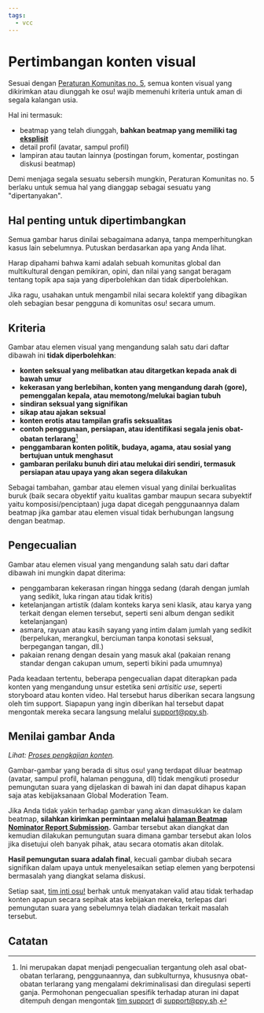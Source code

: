 ```yaml
---
tags:
  - vcc
---
```


# Pertimbangan konten visual

Sesuai dengan [Peraturan Komunitas no. 5](/wiki/Rules#peraturan-komunitas), semua konten visual yang dikirimkan atau diunggah ke osu! wajib memenuhi kriteria untuk aman di segala kalangan usia.

Hal ini termasuk:

- beatmap yang telah diunggah, **bahkan beatmap yang memiliki tag [eksplisit](/wiki/Rules/Explicit_content)**
- detail profil (avatar, sampul profil)
- lampiran atau tautan lainnya (postingan forum, komentar, postingan diskusi beatmap)

Demi menjaga segala sesuatu sebersih mungkin, Peraturan Komunitas no. 5 berlaku untuk semua hal yang dianggap sebagai sesuatu yang "dipertanyakan".

## Hal penting untuk dipertimbangkan

Semua gambar harus dinilai sebagaimana adanya, tanpa memperhitungkan kasus lain sebelumnya. Putuskan berdasarkan apa yang Anda lihat.

Harap dipahami bahwa kami adalah sebuah komunitas global dan multikultural dengan pemikiran, opini, dan nilai yang sangat beragam tentang topik apa saja yang diperbolehkan dan tidak diperbolehkan.

Jika ragu, usahakan untuk mengambil nilai secara kolektif yang dibagikan oleh sebagian besar pengguna di komunitas osu! secara umum.

## Kriteria

Gambar atau elemen visual yang mengandung salah satu dari daftar dibawah ini **tidak diperbolehkan**:

- **konten seksual yang melibatkan atau ditargetkan kepada anak di bawah umur**
- **kekerasan yang berlebihan, konten yang mengandung darah (gore), pemenggalan kepala, atau memotong/melukai bagian tubuh**
- **sindiran seksual yang signifikan**
- **sikap atau ajakan seksual**
- **konten erotis atau tampilan grafis seksualitas**
- **contoh penggunaan, persiapan, atau identifikasi segala jenis obat-obatan terlarang**[^drug-nature]
- **penggambaran konten politik, budaya, agama, atau sosial yang bertujuan untuk menghasut**
- **gambaran perilaku bunuh diri atau melukai diri sendiri, termasuk persiapan atau upaya yang akan segera dilakukan**

Sebagai tambahan, gambar atau elemen visual yang dinilai berkualitas buruk (baik secara obyektif yaitu kualitas gambar maupun secara subyektif yaitu komposisi/penciptaan) juga dapat dicegah penggunaannya dalam beatmap jika gambar atau elemen visual tidak berhubungan langsung dengan beatmap.

## Pengecualian

Gambar atau elemen visual yang mengandung salah satu dari daftar dibawah ini mungkin dapat diterima:

- penggambaran kekerasan ringan hingga sedang (darah dengan jumlah yang sedikit, luka ringan atau tidak kritis)
- ketelanjangan artistik (dalam konteks karya seni klasik, atau karya yang terkait dengan elemen tersebut, seperti seni album dengan sedikit ketelanjangan)
- asmara, rayuan atau kasih sayang yang intim dalam jumlah yang sedikit (berpelukan, merangkul, berciuman tanpa konotasi seksual, berpegangan tangan, dll.)
- pakaian renang dengan desain yang masuk akal (pakaian renang standar dengan cakupan umum, seperti bikini pada umumnya)

Pada keadaan tertentu, beberapa pengecualian dapat diterapkan pada konten yang mengandung unsur estetika seni *artisitic use*, seperti storyboard atau konten video. Hal tersebut harus diberikan secara langsung oleh tim support. Siapapun yang ingin diberikan hal tersebut dapat mengontak mereka secara langsung melalui [support@ppy.sh](mailto:support@ppy.sh).

## Menilai gambar Anda

*Lihat: [Proses pengkajian konten](/wiki/Rules/Content_voting_process).*

Gambar-gambar yang berada di situs osu! yang terdapat diluar beatmap (avatar, sampul profil, halaman pengguna, dll) tidak mengikuti prosedur pemungutan suara yang dijelaskan di bawah ini dan dapat dihapus kapan saja atas kebijaksanaan Global Moderation Team.

Jika Anda tidak yakin terhadap gambar yang akan dimasukkan ke dalam beatmap, **silahkan kirimkan permintaan melalui [halaman Beatmap Nominator Report Submission](https://bn.mappersguild.com/reports).** Gambar tersebut akan diangkat dan kemudian dilakukan pemungutan suara dimana gambar tersebut akan lolos jika disetujui oleh banyak pihak, atau secara otomatis akan ditolak.

**Hasil pemungutan suara adalah final**, kecuali gambar diubah secara signifikan dalam upaya untuk menyelesaikan setiap elemen yang berpotensi bermasalah yang diangkat selama diskusi.

Setiap saat, [tim inti osu!](/wiki/People/osu!_team) berhak untuk menyatakan valid atau tidak terhadap konten apapun secara sepihak atas kebijakan mereka, terlepas dari pemungutan suara yang sebelumnya telah diadakan terkait masalah tersebut.

## Catatan

[^drug-nature]: Ini merupakan dapat menjadi pengecualian tergantung oleh asal obat-obatan terlarang, penggunaannya, dan subkulturnya, khususnya obat-obatan terlarang yang mengalami dekriminalisasi dan diregulasi seperti ganja. Permohonan pengecualian spesifik terhadap aturan ini dapat ditempuh dengan mengontak [tim support](/wiki/People/Account_support_team) di [support@ppy.sh](mailto:support@ppy.sh).
